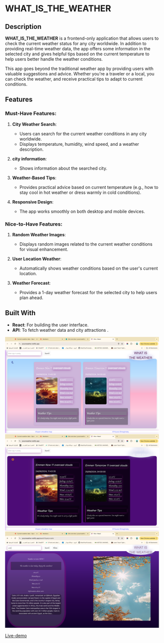 # WHAT_IS_THE_WEATHER

## Description
**WHAT_IS_THE_WEATHER** is a frontend-only application that allows users to check the current weather status for any city worldwide. In addition to providing real-time weather data, the app offers some information in the selected city and gives helpful tips based on the current temperature to help users better handle the weather conditions.

This app goes beyond the traditional weather app by providing users with valuable suggestions and advice. Whether you're a traveler or a local, you can check the weather, and receive practical tips to adapt to current conditions.

## Features

### Must-Have Features:
1. **City Weather Search**:
   - Users can search for the current weather conditions in any city worldwide.
   - Displays temperature, humidity, wind speed, and a weather description.

2. **city information**:
   - Shows information about  the searched city.

3. **Weather-Based Tips**:
   - Provides practical advice based on current temperature (e.g., how to stay cool in hot weather or dress warmly in cold conditions).

4. **Responsive Design**:
   - The app works smoothly on both desktop and mobile devices.

### Nice-to-Have Features:
1. **Random Weather Images**:
   - Displays random images related to the current weather conditions for visual enhancement.

2. **User Location Weather**:
   - Automatically shows weather conditions based on the user's current location.

3. **Weather Forecast**:
   - Provides a 1-day weather forecast for the selected city to help users plan ahead.

## Built With
- **React**: For building the user interface.
- **API**: To fetch weather data and city attractions .

![Example Image](src/assets/Screenshot%202024-09-25%20at%2011.43.43.png)
![Example Image](src/assets/Screenshot%202024-09-25%20at%2011.43.53.png)
![Example Image](src/assets/Screenshot%202024-09-25%20at%2011.44.01.png)

[Live-demo](https://yousrweather.netlify.app/)


